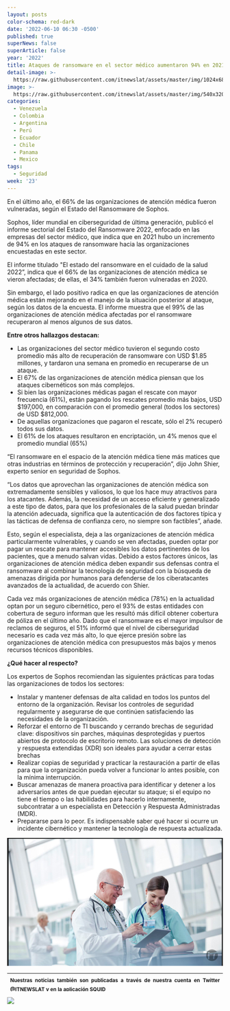 ```yaml
---
layout: posts
color-schema: red-dark
date: '2022-06-10 06:30 -0500'
published: true
superNews: false
superArticle: false
year: '2022'
title: Ataques de ransomware en el sector médico aumentaron 94% en 2021
detail-image: >-
  https://raw.githubusercontent.com/itnewslat/assets/master/img/1024x680/medico-tec-g.jpg
image: >-
  https://raw.githubusercontent.com/itnewslat/assets/master/img/540x320/medico-tec-p.jpg
categories:
  - Venezuela
  - Colombia
  - Argentina
  - Perú
  - Ecuador
  - Chile
  - Panama
  - Mexico
tags:
  - Seguridad
week: '23'
---
```

En el último año, el 66% de las organizaciones de atención médica fueron vulneradas, según el Estado del Ransomware de Sophos.

Sophos, líder mundial en ciberseguridad de última generación, publicó el informe sectorial del Estado del Ransomware 2022, enfocado en las empresas del sector médico, que indica que en 2021 hubo un incremento de 94% en los ataques de ransomware hacia las organizaciones encuestadas en este sector. 
 
El informe titulado "El estado del ransomware en el cuidado de la salud 2022”, indica que el 66% de las organizaciones de atención médica se vieron afectadas; de ellas, el 34% también fueron vulneradas en 2020.
 
Sin embargo, el lado positivo radica en que las organizaciones de atención médica están mejorando en el manejo de la situación posterior al ataque, según los datos de la encuesta. El informe muestra que el 99% de las organizaciones de atención médica afectadas por el ransomware recuperaron al menos algunos de sus datos.

**Entre otros hallazgos destacan:**

- Las organizaciones del sector médico tuvieron el segundo costo promedio más alto de recuperación de ransomware con USD $1.85 millones, y tardaron una semana en promedio en recuperarse de un ataque.
- El 67% de las organizaciones de atención médica piensan que los ataques cibernéticos son más complejos.
- Si bien las organizaciones médicas pagan el rescate con mayor frecuencia (61%), están pagando los rescates promedio más bajos, USD $197,000, en comparación con el promedio general (todos los sectores) de USD $812,000.
- De aquellas organizaciones que pagaron el rescate, sólo el 2% recuperó todos sus datos.
- El 61% de los ataques resultaron en encriptación, un 4% menos que el promedio mundial (65%)
 
“El ransomware en el espacio de la atención médica tiene más matices que otras industrias en términos de protección y recuperación”, dijo John Shier, experto senior en seguridad de Sophos.

“Los datos que aprovechan las organizaciones de atención médica son extremadamente sensibles y valiosos, lo que los hace muy atractivos para los atacantes. Además, la necesidad de un acceso eficiente y generalizado a este tipo de datos, para que los profesionales de la salud puedan brindar la atención adecuada, significa que la autenticación de dos factores típica y las tácticas de defensa de confianza cero, no siempre son factibles”, añade.
 
Esto, según el especialista, deja a las organizaciones de atención médica particularmente vulnerables, y cuando se ven afectadas, pueden optar por pagar un rescate para mantener accesibles los datos pertinentes de los pacientes, que a menudo salvan vidas. Debido a estos factores únicos, las organizaciones de atención médica deben expandir sus defensas contra el ransomware al combinar la tecnología de seguridad con la búsqueda de amenazas dirigida por humanos para defenderse de los ciberatacantes avanzados de la actualidad, de acuerdo con Shier.

Cada vez más organizaciones de atención médica (78%) en la actualidad optan por un seguro cibernético, pero el 93% de estas entidades con cobertura de seguro informan que les resultó más difícil obtener cobertura de póliza en el último año. Dado que el ransomware es el mayor impulsor de reclamos de seguros, el 51% informó que el nivel de ciberseguridad necesario es cada vez más alto, lo que ejerce presión sobre las organizaciones de atención médica con presupuestos más bajos y menos recursos técnicos disponibles.

**¿Qué hacer al respecto?**
 
Los expertos de Sophos recomiendan las siguientes prácticas para todas las organizaciones de todos los sectores:

- Instalar y mantener defensas de alta calidad en todos los puntos del entorno de la organización. Revisar los controles de seguridad regularmente y asegurarse de que continúen satisfaciendo las necesidades de la organización.
- Reforzar el entorno de TI buscando y cerrando brechas de seguridad clave: dispositivos sin parches, máquinas desprotegidas y puertos abiertos de protocolo de escritorio remoto. Las soluciones de detección y respuesta extendidas (XDR) son ideales para ayudar a cerrar estas brechas
- Realizar copias de seguridad y practicar la restauración a partir de ellas para que la organización pueda volver a funcionar lo antes posible, con la mínima interrupción.
- Buscar amenazas de manera proactiva para identificar y detener a los adversarios antes de que puedan ejecutar su ataque; si el equipo no tiene el tiempo o las habilidades para hacerlo internamente, subcontratar a un especialista en Detección y Respuesta Administradas (MDR).
- Prepararse para lo peor. Es indispensable saber qué hacer si ocurre un incidente cibernético y mantener la tecnología de respuesta actualizada.

![](https://raw.githubusercontent.com/itnewslat/assets/master/img/540x320/medico-tec-p.jpg)

<table style="height: 42px;" width="569">
<tbody>
<tr>
<td style="text-align: justify;"><sub><strong>Nuestras noticias también son publicadas a través de nuestra cuenta en Twitter <a href="https://twitter.com/itnewslat?lang=es">@ITNEWSLAT</a> y en la aplicación <a href="https://squidapp.co/en/">SQUID</a></strong></sub></td>
</tr>
</tbody>
</table>

<img src="https://tracker.metricool.com/c3po.jpg?hash=56f88a41e39ab42c063cc51676587a04"/>